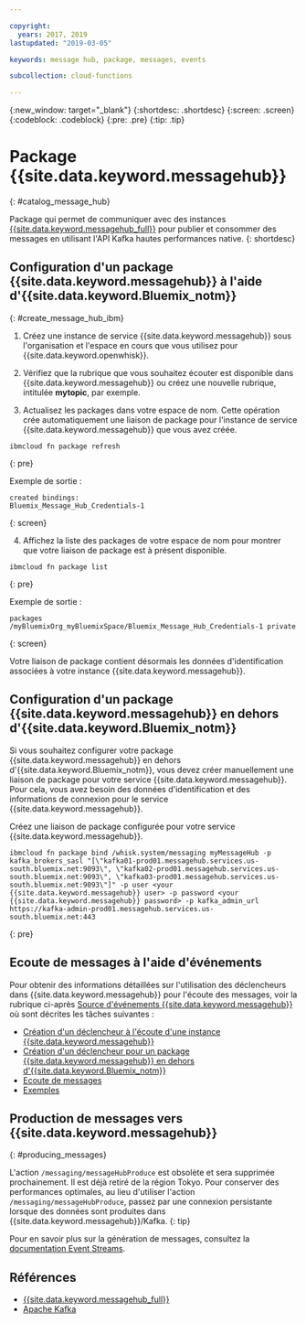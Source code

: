 ```yaml
---

copyright:
  years: 2017, 2019
lastupdated: "2019-03-05"

keywords: message hub, package, messages, events

subcollection: cloud-functions

---
```


{:new_window: target="_blank"}
{:shortdesc: .shortdesc}
{:screen: .screen}
{:codeblock: .codeblock}
{:pre: .pre}
{:tip: .tip}

# Package {{site.data.keyword.messagehub}} 

{: #catalog_message_hub}

Package qui permet de communiquer avec des instances [{{site.data.keyword.messagehub_full}}](https://developer.ibm.com/messaging/message-hub) pour publier et consommer des messages en utilisant l'API Kafka hautes performances native.
{: shortdesc}

## Configuration d'un package {{site.data.keyword.messagehub}} à l'aide d'{{site.data.keyword.Bluemix_notm}}
{: #create_message_hub_ibm}

1. Créez une instance de service {{site.data.keyword.messagehub}} sous l'organisation et l'espace en cours que vous utilisez pour {{site.data.keyword.openwhisk}}.

2. Vérifiez que la rubrique que vous souhaitez écouter est disponible dans {{site.data.keyword.messagehub}} ou créez une nouvelle rubrique, intitulée **mytopic**, par exemple.

3. Actualisez les packages dans votre espace de nom. Cette opération crée automatiquement une liaison de package pour l'instance de service {{site.data.keyword.messagehub}} que vous avez créée.
  ```
  ibmcloud fn package refresh
  ```
  {: pre}

  Exemple de sortie :
  ```
  created bindings:
  Bluemix_Message_Hub_Credentials-1
  ```
  {: screen}

4. Affichez la liste des packages de votre espace de nom pour montrer que votre liaison de package est à présent disponible.
  ```
  ibmcloud fn package list
  ```
  {: pre}

  Exemple de sortie :
  ```
  packages
  /myBluemixOrg_myBluemixSpace/Bluemix_Message_Hub_Credentials-1 private
  ```
  {: screen}

  Votre liaison de package contient désormais les données d'identification associées à votre instance {{site.data.keyword.messagehub}}.

## Configuration d'un package {{site.data.keyword.messagehub}} en dehors d'{{site.data.keyword.Bluemix_notm}}

Si vous souhaitez configurer votre package {{site.data.keyword.messagehub}} en dehors d'{{site.data.keyword.Bluemix_notm}}, vous devez créer manuellement une liaison de package pour votre service {{site.data.keyword.messagehub}}. Pour cela, vous avez besoin des données d'identification et des informations de connexion pour le service {{site.data.keyword.messagehub}}.

Créez une liaison de package configurée pour votre service {{site.data.keyword.messagehub}}.
```
ibmcloud fn package bind /whisk.system/messaging myMessageHub -p kafka_brokers_sasl "[\"kafka01-prod01.messagehub.services.us-south.bluemix.net:9093\", \"kafka02-prod01.messagehub.services.us-south.bluemix.net:9093\", \"kafka03-prod01.messagehub.services.us-south.bluemix.net:9093\"]" -p user <your {{site.data.keyword.messagehub}} user> -p password <your {{site.data.keyword.messagehub}} password> -p kafka_admin_url https://kafka-admin-prod01.messagehub.services.us-south.bluemix.net:443
```
{: pre}

## Ecoute de messages à l'aide d'événements

Pour obtenir des informations détaillées sur l'utilisation des déclencheurs dans {{site.data.keyword.messagehub}} pour l'écoute des messages, voir la rubrique ci-après
[Source d'événements {{site.data.keyword.messagehub}}](/docs/openwhisk?topic=cloud-functions-openwhisk_catalog_message_hub) où sont décrites les tâches suivantes :
* [Création d'un déclencheur à l'écoute d'une instance {{site.data.keyword.messagehub}}](/docs/openwhisk?topic=cloud-functions-openwhisk_catalog_message_hub#create_message_hub_trigger)
* [Création d'un déclencheur pour un package {{site.data.keyword.messagehub}} en dehors d'{{site.data.keyword.Bluemix_notm}}](/docs/openwhisk?topic=cloud-functions-openwhisk_catalog_message_hub#create_message_hub_trigger_outside)
* [Ecoute de messages](/docs/openwhisk?topic=cloud-functions-openwhisk_catalog_message_hub#message_hub_listen)
* [Exemples](/docs/openwhisk?topic=cloud-functions-openwhisk_catalog_message_hub#examples)

## Production de messages vers {{site.data.keyword.messagehub}}
{: #producing_messages}

L'action `/messaging/messageHubProduce` est obsolète et sera supprimée prochainement. Il est déjà retiré de la région Tokyo. Pour conserver des performances optimales, au lieu d'utiliser l'action `/messaging/messageHubProduce`, passez par une connexion persistante lorsque des données sont produites dans {{site.data.keyword.messagehub}}/Kafka.
{: tip}

Pour en savoir plus sur la génération de messages, consultez la [documentation Event Streams](/docs/services/EventStreams?topic=eventstreams-producing_messages#producing_messages). 

## Références
- [{{site.data.keyword.messagehub_full}}](https://developer.ibm.com/messaging/message-hub)
- [Apache Kafka](https://kafka.apache.org)
